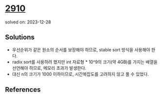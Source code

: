 # [2910](https://www.acmicpc.net/problem/2910)
solved on: 2023-12-28

## Solutions

- 우선순위가 같은 원소의 순서를 보장해야 하므로, stable sort 방식을 사용해야 한다.
- radix sort를 사용하려 했지만 int 자료형 * 10^9의 크기(약 4GB)를 가지는 배열을 선언해야 하므로, 메모리 초과가 발생한다.
- 대신 n의 크기가 1000 이하이므로, 시간복잡도를 고려하지 않고 풀 수 있었다.

## References
